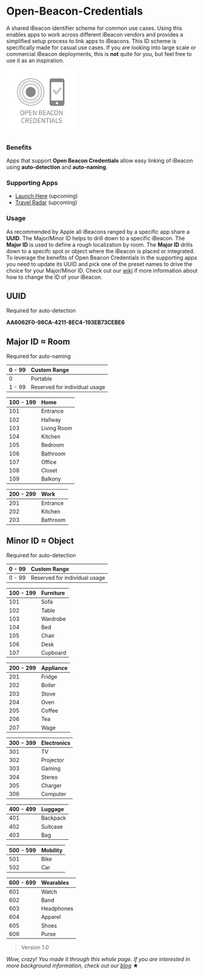 Open-Beacon-Credentials
========================

A shared iBeacon identifier scheme for common use cases. Using this enables apps to work across different iBeacon vendors and provides a simplified setup process to link apps to iBeacons. This ID scheme is specifically made for casual use cases. If you are looking into large scale or commercial iBeacon deployments, this is **not** quite for you, but feel free to use it as an inspiration.

<img src="https://raw.githubusercontent.com/AwwApps/Open-Beacon-Credentials/master/Images/Logo_OpenBeaconCredentials.png" width="180" />

### Benefits

Apps that support **Open Beacon Credentials** allow easy linking of iBeacon using **auto-detection** and **auto-naming**.

### Supporting Apps

* [Launch Here](http://launchhere.awwapps.com) (upcoming)
* [Travel Radar](http://travelradar.awwapps.com) (upcoming)

### Usage

As recommended by Apple all iBeacons ranged by a specific app share a **UUID**. The Major/Minor ID helps to drill down to a specific iBeacon. The **Major ID** is used to define a rough localization by room. The **Major ID** drills down to a specifc spot or object where the iBeacon is placed or integrated. To leverage the benefits of Open Beacon Credentials in the supporting apps you need to update its UUID and pick one of the preset names to drive the choice for your Major/Minor ID. Check out our [wiki](https://github.com/AwwApps/Open-Beacon-Credentials/wiki/Configuration-Guides) if more information about how to change the ID of your iBeacon.

## UUID 

Required for auto-detection

**AA6062F0-98CA-4211-8EC4-193EB73CEBE6**

## Major ID ≈ Room 

Required for auto-naming

| 0 - 99 | Custom Range
| ------ |:-------------------- 
| 0 | Portable 
| 1 - 99 | Reserved for individual usage


| 100 - 199 | Home
| --------- |:---- 
| 101       | Entrance
| 102       | Hallway
| 103       | Living Room
| 104       | Kitchen
| 105       | Bedroom
| 106       | Bathroom
| 107       | Office
| 108       | Closet
| 109       | Balkony


| 200 - 299 | Work 
| --------- |:---- 
| 201       | Entrance 
| 202       | Kitchen 
| 203       | Bathroom 


## Minor ID ≈ Object

Required for auto-detection

| 0 - 99 | Custom Range 
| ------ |:-------------------- 
| 0 - 99 | Reserved for individual usage


| 100 - 199 | Furniture 
| --------- |:---------- 
| 101 | Sofa 
| 102 | Table 
| 103 | Wardrobe 
| 104 | Bed 
| 105 | Chair
| 106 | Desk 
| 107 | Cupboard


| 200 - 299 | Appliance 
| --------- |:---------- 
| 201 | Fridge
| 202 | Boiler
| 203 | Stove
| 204 | Oven
| 205 | Coffee
| 206 | Tea
| 207 | Wage


| 300 - 399 | Electronics
| --------- |:---------- 
| 301 | TV
| 302 | Projector 
| 303 | Gaming 
| 304 | Stereo
| 305 | Charger
| 306 | Computer


| 400 - 499 | Luggage 
| --------- |:----------
| 401 | Backpack
| 402 | Suitcase
| 403 | Bag 

 
| 500 - 599 | Mobility
| --------- |:---------- 
| 501 | Bike
| 502 | Car 


| 600 - 699 | Wearables
| --------- |:---------- 
| 601 | Watch |
| 602 | Band |
| 603 | Headphones |
| 604 | Apparel |
| 605 | Shoes |
| 606 | Purse |


>   Version 1.0

*Wow, crazy! You made it through this whole page. If you are interested in more background information, check out our [blog](http://blog.awwapps.com/blog/categories/ibeacon/)* ★
